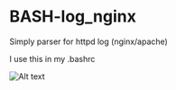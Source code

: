 # BASH-log_nginx
Simply parser for httpd log (nginx/apache)

I use this in my .bashrc

![Alt text](http://pix.toile-libre.org/upload/original/1430088313.png "Output")
